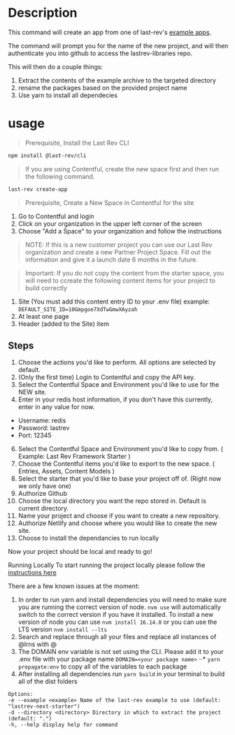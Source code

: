 # Description

This command will create an app from one of last-rev's [example apps](../../../../../examples).

The command will prompt you for the name of the new project, and will then authenticate you into github to access the lastrev-libraries repo.

This will then do a couple things:

1. Extract the contents of the example archive to the targeted directory
2. rename the packages based on the provided project name
3. Use yarn to install all dependecies


# usage

> Prerequisite, Install the Last Rev CLI

```sh
npm install @last-rev/cli
```

> If you are using Contentful, create the new space first and then run the following command.

```sh
last-rev create-app

```
> Prerequisite, Create a New Space in Contentful for the site
1. Go to Contentful and login
2. Click on your organization in the upper left corner of the screen
3. Choose "Add a Space" to your organization and follow the instructions
> NOTE: If this is a new customer project you can use our Last Rev organization and create a new Partner Project Space. Fill out the information and give it a launch date 6 months in the future.

> Important: If you do not copy the content from the starter space, you will need to ccreate the following content items for your project to build correctly
1. Site (You must add this content entry ID to your .env file) example: `DEFAULT_SITE_ID=10Gmpgoe7XdTwGmwXAyzah`
2. At least one page
3. Header (added to the Site) item

## Steps

1. Choose the actions you'd like to perform. All options are selected by default.
2. (Only the first time) Login to Contentful and copy the API key.
3. Select the Contentful Space and Environment you'd like to use for the NEW site.
4. Enter in your redis host information, if you don't have this currently, enter in any value for now.
  * Username: redis
  * Password: lastrev
  * Port: 12345
6. Select the Contentful Space and Environment you'd like to copy from. ( Example: Last Rev Framework Starter )
7. Choose the Contentful items you'd like to export to the new space. ( Entries, Assets, Content Models )
8. Select the starter that you'd like to base your project off of. (Right now we only have one)
9. Authorize Github
10. Choose the local directory you want the repo stored in. Default is current directory.
11. Name your project and choose if you want to create a new repository.
12. Authorize Netlify and choose where you would like to create the new site.
13. Choose to install the dependancies to run locally

Now your project should be local and ready to go! 

Running Locally
To start running the project locally please follow the [instructions here](https://docs.google.com/document/d/1pmVpw7tpe8l1EEpNRt-97cnIy-9oivB3qhz-aKIqwZ8/edit#)

There are a few known issues at the moment:
1. In order to run yarn and install dependencies you will need to make sure you are running the correct version of node. `nvm use` will automatically switch to the correct version if you have it installed. To install a new version of node you can use `nvm install 16.14.0` or you can use the LTS version `nvm install --lts`
2. Search and replace through all your files and replace all instances of @lrns with @<name of your project>
3. The DOMAIN env variable is not set using the CLI. Please add it to your .env file with your package name `DOMAIN=<your package name>`
⋅⋅* `yarn propagate:env` to copy all of the variables to each package
4. After installing all dependencies run `yarn build` in your terminal to build all of the dist folders

```text
Options:
-e --example <example> Name of the last-rev example to use (default: "lastrev-next-starter")
-d --directory <directory> Directory in which to extract the project (default: ".")
-h, --help display help for command
```
